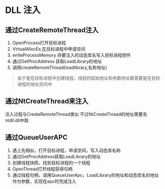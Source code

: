 # DLL 注入
## 通过CreateRemoteThread注入
1. OpenProcess打开目标进程
2. VirtualAllocEx,在目标进程中申请空间
3. writeProcessMemory 将要注入的动态库名写入目标进程控件
4. 通过GetProcAddress 获取LoadLibrary的地址
5. 调用createRemoteThread(loadlibrary,名称地址)

>由于是在目标进程中创建线程，线程的起始地址和参数地址都需要是在目标进程的地址空间中

## 通过NtCreateThread来注入

注入过程与CreateRemoteThread类似
不过NtCreateThread的地址需要去ntdll.dll中取

## 通过QueueUserAPC
1. 遇上先相似，打开目标进程，申请空间，写入动态库名称
2. 通过GetProcAddress获取LoadLibrary的地址
3. 创建线程快照，找到目标进程的一个线程
4. OpenThread打开线程获得句柄
5. 通过线程句柄，调用QueueUserApc，LoadLibrary的地址和动态库名的地址作为参数，实现在apc时完成注入